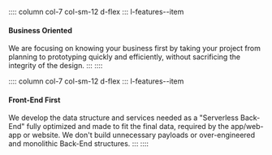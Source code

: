 :::: column col-7 col-sm-12 d-flex
::: l-features--item
#### Business Oriented
We are focusing on knowing your business first by taking your project from planning to prototyping quickly and efficiently, without sacrificing the integrity of the design.
:::
::::

:::: column col-7 col-sm-12 d-flex
::: l-features--item
#### Front-End First
We develop the data structure and services needed as a "Serverless Back-End" fully optimized and made to fit the final data, required by the app/web-app or website.
We don't build unnecessary payloads or over-engineered and monolithic Back-End structures.
:::
::::